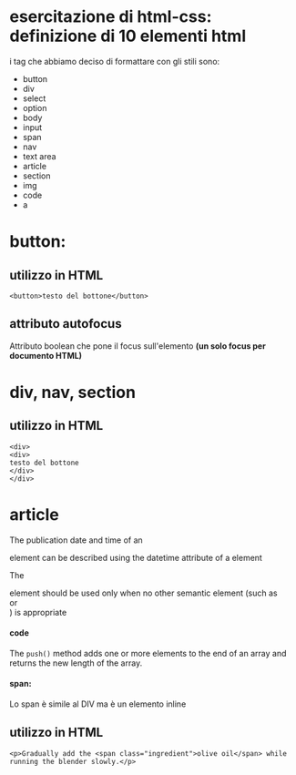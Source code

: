 # esercitazione di html-css: definizione di 10 elementi html

i tag che abbiamo deciso di formattare con gli stili sono:

- button
- div
- select
- option
- body
- input
- span
- nav
- text area
- article
- section
- img
- code
- a

# button:

## utilizzo in HTML

```
<button>testo del bottone</button>
```

## attributo autofocus

Attributo boolean che pone il focus sull'elemento **(un solo focus per documento HTML)**

# div, nav, section

## utilizzo in HTML
```
<div>
<div>
testo del bottone
</div>
</div>
```

# article

The publication date and time of an <article> element can be described using the datetime attribute of a <time> element

The <div> element should be used only when no other semantic element (such as <article> or <nav>) is appropriate

# code

<p>The <code>push()</code> method adds one or more elements to the end of an array and returns the new length of the array.</p>

# span:

Lo span è simile al DIV ma è un elemento inline

## utilizzo in HTML
```
<p>Gradually add the <span class="ingredient">olive oil</span> while running the blender slowly.</p>
```




